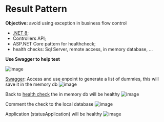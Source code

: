 # Result Pattern 
**Objective:** avoid using exception in business flow control
- [.NET 8](https://learn.microsoft.com/en-us/dotnet/core/whats-new/dotnet-8/overview);
- Controllers API;
- ASP.NET Core pattern for healthcheck;
- health checks: Sql Server, remote access, in memory database, ...

**Use Swagger to help test**

![image](https://github.com/user-attachments/assets/d9b56be2-7f2a-4172-8554-044c83c533b8)

[Swagger](https://localhost:7291/swagger/index.html): Access and use enpoint to generate a list of dummies, this will save it in the memory db
![image](https://github.com/user-attachments/assets/19270294-5929-4b8c-aca6-1b95c80f93cb)

Back to [health check](https://localhost:7291/healthcheck) the in memory db will be healthy
![image](https://github.com/user-attachments/assets/4e002e8f-c1f9-46ba-8f55-ddb0b51c9f1c)

Comment the check to the local database
![image](https://github.com/user-attachments/assets/faaeb383-e365-4219-83c6-3a87be98defe)

Application (statusApplication) will be healthy
![image](https://github.com/user-attachments/assets/0a37d55b-7d95-42f9-aa79-e2a5a9a0eaf8)


